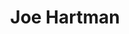 ---
title: "Joe Hartman"
draft: false
jobtitle: "Billing & Customer Service"
promoted: true
weight: 5
layout: team
---